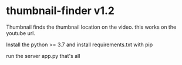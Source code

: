 # thumbnail-finder v1.2

Thumbnail finds the thumbnail location on the video.
this works on the youtube url.

Install the python >= 3.7
and install requirements.txt with pip

run the server app.py
that's all
